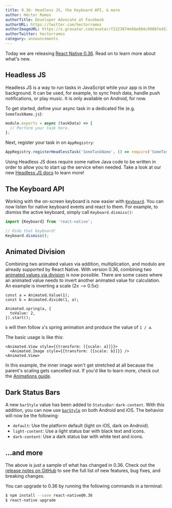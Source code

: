 ```yaml
---
title: 0.36: Headless JS, the Keyboard API, & more
author: Héctor Ramos
authorTitle: Developer Advocate at Facebook
authorURL: https://twitter.com/hectorramos
authorImageURL: https://s.gravatar.com/avatar/f2223874e66e884c99087e452501f2da?s=128
authorTwitter: hectorramos
category: announcements
---
```


Today we are releasing [React Native 0.36](https://github.com/facebook/react-native/releases/tag/v0.36.0). Read on to learn more about what's new.

## Headless JS

Headless JS is a way to run tasks in JavaScript while your app is in the background. It can be used, for example, to sync fresh data, handle push notifications, or play music. It is only available on Android, for now.

To get started, define your async task in a dedicated file (e.g. `SomeTaskName.js`):

```jsx
module.exports = async (taskData) => {
  // Perform your task here.
};
```

Next, register your task in on `AppRegistry`:

```jsx
AppRegistry.registerHeadlessTask('SomeTaskName', () => require('SomeTaskName'));
```

Using Headless JS does require some native Java code to be written in order to allow you to start up the service when needed. Take a look at our new [Headless JS docs](/docs/headless-js-android.md) to learn more!

## The Keyboard API

Working with the on-screen keyboard is now easier with [`Keyboard`](/docs/keyboard.md). You can now listen for native keyboard events and react to them. For example, to dismiss the active keyboard, simply call `Keyboard.dismiss()`:

```js
import {Keyboard} from 'react-native';

// Hide that keyboard!
Keyboard.dismiss();
```

## Animated Division

Combining two animated values via addition, multiplication, and modulo are already supported by React Native. With version 0.36, combining two [animated values via division](/docs/animated.md#divide) is now possible. There are some cases where an animated value needs to invert another animated value for calculation. An example is inverting a scale (2x --> 0.5x):

```
const a = Animated.Value(1);
const b = Animated.divide(1, a);

Animated.spring(a, {
  toValue: 2,
}).start();
```

`b` will then follow `a`'s spring animation and produce the value of `1 / a`.

The basic usage is like this:

```
<Animated.View style={{transform: [{scale: a}]}}>
  <Animated.Image style={{transform: [{scale: b}]}} />
<Animated.View>
```

In this example, the inner image won't get stretched at all because the parent's scaling gets cancelled out. If you'd like to learn more, check out the [Animations guide](/docs/animations.md).

## Dark Status Bars

A new `barStyle` value has been added to `StatusBar`: `dark-content`. With this addition, you can now use [`barStyle`](/docs/statusbar.md#barstyle) on both Android and iOS. The behavior will now be the following:

- `default`: Use the platform default (light on iOS, dark on Android).
- `light-content`: Use a light status bar with black text and icons.
- `dark-content`: Use a dark status bar with white text and icons.

## ...and more

The above is just a sample of what has changed in 0.36. Check out the [release notes on GitHub](https://github.com/facebook/react-native/releases/tag/v0.36.0) to see the full list of new features, bug fixes, and breaking changes.

You can upgrade to 0.36 by running the following commands in a terminal:

```bash
$ npm install --save react-native@0.36
$ react-native upgrade
```
